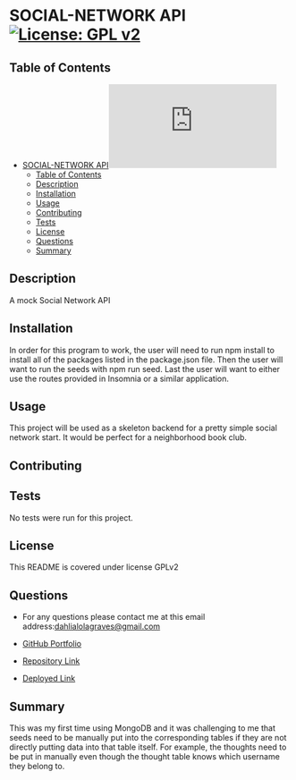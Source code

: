 # SOCIAL-NETWORK API[![License: GPL v2](https://img.shields.io/badge/License-GPL_v2-blue.svg)](https://www.gnu.org/licenses/old-licenses/gpl-2.0.en.html)
## Table of Contents
- [SOCIAL-NETWORK API![License: GPL v2](https://www.gnu.org/licenses/old-licenses/gpl-2.0.en.html)](#social-network-api)
  - [Table of Contents](#table-of-contents)
  - [Description](#description)
  - [Installation](#installation)
  - [Usage](#usage)
  - [Contributing](#contributing)
  - [Tests](#tests)
  - [License](#license)
  - [Questions](#questions)
  - [Summary](#summary)

## Description
A mock Social Network API

## Installation
In order for this program to work, the user will need to run npm install to install all of the packages listed in the package.json file. Then the user will want to run the seeds with npm run seed. Last the user will want to either use the routes provided in Insomnia or a similar application. 

## Usage
This project will be used as a skeleton backend for a pretty simple social network start. It would be perfect for a neighborhood book club.

## Contributing 


## Tests
No tests were run for this project. 

## License

This README is covered under license GPLv2

## Questions
* For any questions please contact me at this email address:dahlialolagraves@gmail.com

* [GitHub Portfolio](https://github.com/DahliaGRV)

* [Repository Link](https://github.com/DahliaGRV/Social-Network-API-)
* [Deployed Link](N/A)

## Summary
This was my first time using MongoDB and it was challenging to me that seeds need to be manually put into the corresponding tables if they are not directly putting data into that table itself. For example, the thoughts need to be put in manually even though the thought table knows which username they belong to.  
  